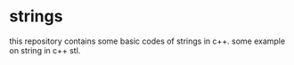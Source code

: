 # strings
this repository contains some basic codes of strings in c++.
some example on string in c++ stl. 
